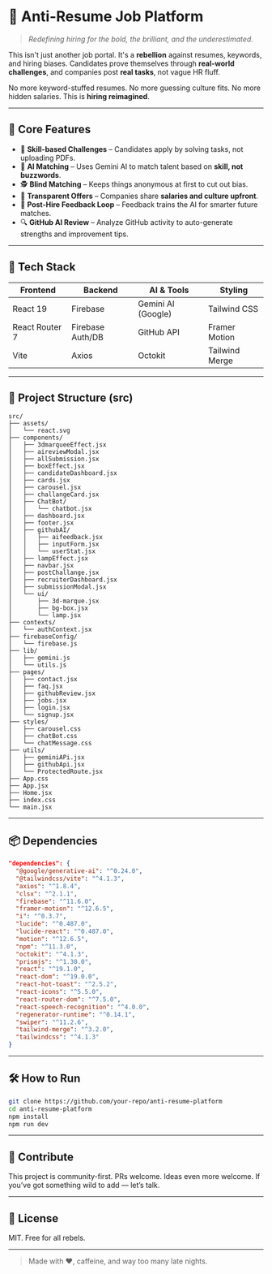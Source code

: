 # 🚀 Anti-Resume Job Platform

> *Redefining hiring for the bold, the brilliant, and the underestimated.*

This isn't just another job portal. It's a **rebellion** against resumes, keywords, and hiring biases. Candidates prove themselves through **real-world challenges**, and companies post **real tasks**, not vague HR fluff.

No more keyword-stuffed resumes. No more guessing culture fits. No more hidden salaries. This is **hiring reimagined**.

---

## 🧠 Core Features

- 🎯 **Skill-based Challenges** – Candidates apply by solving tasks, not uploading PDFs.
- 🤖 **AI Matching** – Uses Gemini AI to match talent based on **skill, not buzzwords**.
- 🕵️ **Blind Matching** – Keeps things anonymous at first to cut out bias.
- 💸 **Transparent Offers** – Companies share **salaries and culture upfront**.
- 🔁 **Post-Hire Feedback Loop** – Feedback trains the AI for smarter future matches.
- 🔍 **GitHub AI Review** – Analyze GitHub activity to auto-generate strengths and improvement tips.

---

## 🧱 Tech Stack

| Frontend        | Backend         | AI & Tools        | Styling         |
|----------------|------------------|-------------------|-----------------|
| React 19       | Firebase         | Gemini AI (Google) | Tailwind CSS    |
| React Router 7 | Firebase Auth/DB | GitHub API        | Framer Motion   |
| Vite           | Axios            | Octokit           | Tailwind Merge  |

---

## 📁 Project Structure (src)

```
src/
├── assets/
│   └── react.svg
├── components/
│   ├── 3dmarqueeEffect.jsx
│   ├── aireviewModal.jsx
│   ├── allSubmission.jsx
│   ├── boxEffect.jsx
│   ├── candidateDashboard.jsx
│   ├── cards.jsx
│   ├── carousel.jsx
│   ├── challangeCard.jsx
│   ├── ChatBot/
│   │   └── chatbot.jsx
│   ├── dashboard.jsx
│   ├── footer.jsx
│   ├── githubAI/
│   │   ├── aifeedback.jsx
│   │   ├── inputForm.jsx
│   │   └── userStat.jsx
│   ├── lampEffect.jsx
│   ├── navbar.jsx
│   ├── postChallange.jsx
│   ├── recruiterDashboard.jsx
│   ├── submissionModal.jsx
│   └── ui/
│       ├── 3d-marque.jsx
│       ├── bg-box.jsx
│       └── lamp.jsx
├── contexts/
│   └── authContext.jsx
├── firebaseConfig/
│   └── firebase.js
├── lib/
│   ├── gemini.js
│   └── utils.js
├── pages/
│   ├── contact.jsx
│   ├── faq.jsx
│   ├── githubReview.jsx
│   ├── jobs.jsx
│   ├── login.jsx
│   └── signup.jsx
├── styles/
│   ├── carousel.css
│   ├── chatBot.css
│   └── chatMessage.css
├── utils/
│   ├── geminiAPi.jsx
│   ├── githubApi.jsx
│   └── ProtectedRoute.jsx
├── App.css
├── App.jsx
├── Home.jsx
├── index.css
└── main.jsx
```

---

## 📦 Dependencies

```json
"dependencies": {
  "@google/generative-ai": "^0.24.0",
  "@tailwindcss/vite": "^4.1.3",
  "axios": "^1.8.4",
  "clsx": "^2.1.1",
  "firebase": "^11.6.0",
  "framer-motion": "^12.6.5",
  "i": "^0.3.7",
  "lucide": "^0.487.0",
  "lucide-react": "^0.487.0",
  "motion": "^12.6.5",
  "npm": "^11.3.0",
  "octokit": "^4.1.3",
  "prismjs": "^1.30.0",
  "react": "^19.1.0",
  "react-dom": "^19.0.0",
  "react-hot-toast": "^2.5.2",
  "react-icons": "^5.5.0",
  "react-router-dom": "^7.5.0",
  "react-speech-recognition": "^4.0.0",
  "regenerator-runtime": "^0.14.1",
  "swiper": "^11.2.6",
  "tailwind-merge": "^3.2.0",
  "tailwindcss": "^4.1.3"
}
```

---

## 🛠 How to Run

```bash
git clone https://github.com/your-repo/anti-resume-platform
cd anti-resume-platform
npm install
npm run dev
```

---

## 🙌 Contribute

This project is community-first. PRs welcome. Ideas even more welcome. If you’ve got something wild to add — let’s talk.

---

## 📜 License

MIT. Free for all rebels.

---

> Made with ❤️, caffeine, and way too many late nights.

